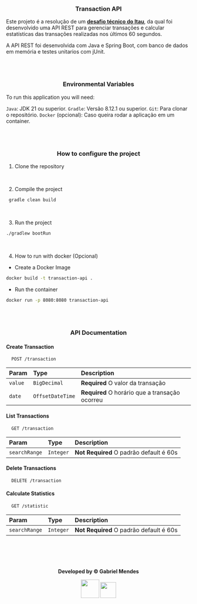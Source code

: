 <div align="center">

### Transaction API

</div>

Este projeto é a resolução de um **[desafio técnico do Itau](https://github.com/rafaellins-itau/desafio-itau-vaga-99-junior)**, da qual foi desenvolvido
 uma API REST para gerenciar transações e calcular estatísticas das transações realizadas nos últimos 60 segundos. 
 
 A API REST foi desenvolvida com Java e Spring Boot, com banco de dados em memória e testes unitarios com jUnit.

<br>

#

<div align="center">

### Environmental Variables

</div>

To run this application you will need:

`Java`: JDK 21 ou superior.
`Gradle`: Versão 8.12.1 ou superior.
`Git`: Para clonar o repositório.
`Docker` (opcional): Caso queira rodar a aplicação em um container.

<div align="center">

<br>

#

### How to configure the project

</div>

1. Clone the repository

<br>

2. Compile the project

```bash
 gradle clean build
```

<br>

3. Run the project

```bash
./gradlew bootRun
```

<br>

4. How to run with docker (Opcional)

- Create a Docker Image

```bash
docker build -t transaction-api .
```

- Run the container

```bash
docker run -p 8080:8080 transaction-api
```

<br>

#

<div align="center">

### API Documentation

</div>

#### Create Transaction

```http
  POST /transaction
```

| Param   | Type       | Description                           |
| :---------- | :--------- | :---------------------------------- |
| `value` | `BigDecimal` | **Required** O valor da transação 
| `date` | `OffsetDateTime` | **Required** O horário que a transação ocorreu

#### List Transactions

```http
  GET /transaction
```

| Param   | Type       | Description                                   |
| :---------- | :--------- | :------------------------------------------ |
| `searchRange` | `Integer` | **Not Required** O padrão default é 60s  |

#### Delete Transactions

```http
  DELETE /transaction
```

#### Calculate Statistics

```http
  GET /statistic
```

| Param   | Type       | Description                                   |
| :---------- | :--------- | :------------------------------------------ |
| `searchRange` | `Integer` | **Not Required** O padrão default é 60s  |

<br><br>

#

<div align="center">

**Developed by © Gabriel Mendes**

<a href="https://www.linkedin.com/in/gabriel-mendes-0706ab1b8" target="_blank"><img src="https://img.shields.io/badge/-Linkedin-blue" width="50px" target="_blank"></a> <a href="https://github.com/Biellms" target="_blank"><img src="https://img.shields.io/badge/-Github-gray" width="43px" target="_blank"></a>

</div>
